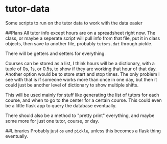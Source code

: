 # tutor-data
Some scripts to run on the tutor data to work with the data easier

##Plans
All tutor info except hours are on a spreadsheet right now. The class, or maybe a seperate script will pull info from that file, put it in class objects, then save to another file, probably `tutors.dat` through pickle.

There will be getters and setters for everything.

Courses can be stored as a list, I think hours will be a dictionary, with a tuple of 0s, 1s, or 0.5s, to show if they are working that hour of that day. Another option would be to store start and stop times. The only problem I see with that is if someone works more than once in one day, but then it could just be another level of dictionary to show multiple shifts.

This will be used mainly for stuff like generating the list of tutors for each course, and when to go to the center for a certain course. This could even be a little flask app to query the database eventually.

There should also be a method to "pretty print" everything, and maybe some more for just one tutor, course, or day.

##Libraries
Probably just `os` and `pickle`, unless this becomes a flask thing eventually.
